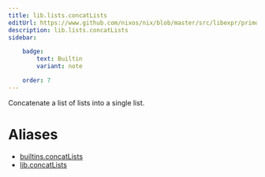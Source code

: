 ```yaml
---
title: lib.lists.concatLists
editUrl: https://www.github.com/nixos/nix/blob/master/src/libexpr/primops.cc
description: lib.lists.concatLists
sidebar:

    badge:
        text: Builtin
        variant: note

    order: 7
---
```


Concatenate a list of lists into a single list.


# Aliases

- [builtins.concatLists](/nix-doc-comments/reference/builtins/builtins-concatlists)
- [lib.concatLists](/nix-doc-comments/reference/lib/lib-concatlists)


